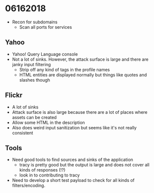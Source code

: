 # 06162018

- Recon for subdomains
    - Scan all ports for services

## Yahoo
- Yahoo! Query Language console
- Not a lot of sinks. However, the attack surface is large and there are janky input filtering
    - Strip off any kind of tags in the profile names
    - HTML entities are displayed normally but things like quotes and slashes though

## Flickr
- A lot of sinks
- Attack surface is also large because there are a lot of places where assets can be created
- Allow some HTML in the description
- Also does weird input sanitization but seems like it's not really consistent

## Tools

- Need good tools to find sources and sinks of the application
    - tracy is pretty good but the output is large and does not cover all kinds of responses (!?)
    - look in to contributing to tracy
- Need to develop a short test payload to check for all kinds of filters/encoding.